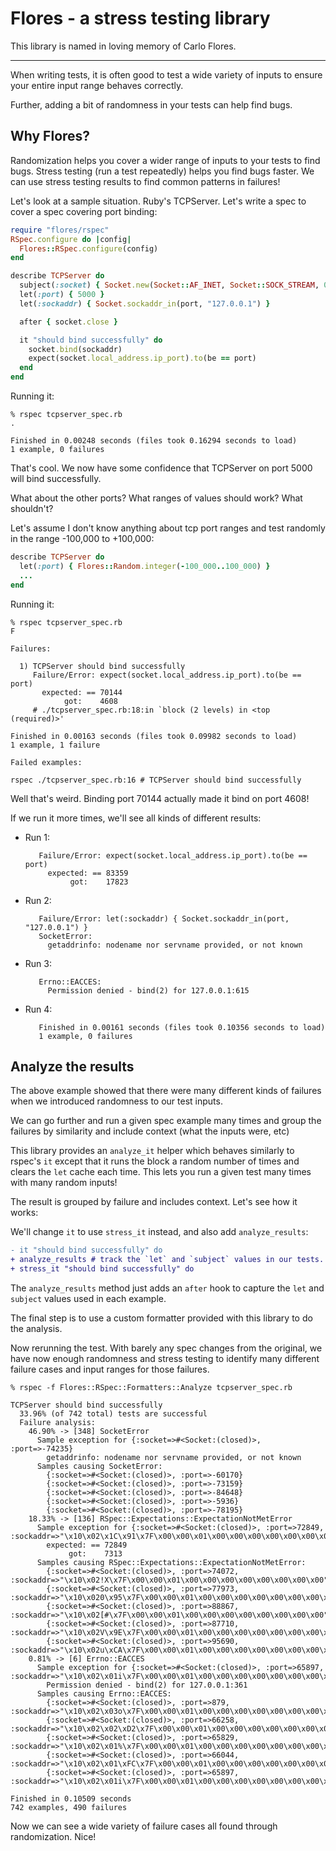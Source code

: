 # Flores - a stress testing library

This library is named in loving memory of Carlo Flores.

---

When writing tests, it is often good to test a wide variety of inputs to ensure
your entire input range behaves correctly.

Further, adding a bit of randomness in your tests can help find bugs.

## Why Flores?

Randomization helps you cover a wider range of inputs to your tests to find bugs. Stress
testing (run a test repeatedly) helps you find bugs faster. We can use stress testing results
to find common patterns in failures!

Let's look at a sample situation. Ruby's TCPServer. Let's write a spec to cover a spec covering port binding:

```ruby
require "flores/rspec"
RSpec.configure do |config|
  Flores::RSpec.configure(config)
end

describe TCPServer do
  subject(:socket) { Socket.new(Socket::AF_INET, Socket::SOCK_STREAM, 0) }
  let(:port) { 5000 }
  let(:sockaddr) { Socket.sockaddr_in(port, "127.0.0.1") }

  after { socket.close }

  it "should bind successfully" do
    socket.bind(sockaddr)
    expect(socket.local_address.ip_port).to(be == port)
  end
end
```

Running it:

```
% rspec tcpserver_spec.rb
.

Finished in 0.00248 seconds (files took 0.16294 seconds to load)
1 example, 0 failures
```

That's cool. We now have some confidence that TCPServer on port 5000 will bind successfully.

What about the other ports? What ranges of values should work? What shouldn't?

Let's assume I don't know anything about tcp port ranges and test randomly in the range -100,000 to +100,000:

```ruby
describe TCPServer do
  let(:port) { Flores::Random.integer(-100_000..100_000) }
  ...
end
```

Running it:

```
% rspec tcpserver_spec.rb
F

Failures:

  1) TCPServer should bind successfully
     Failure/Error: expect(socket.local_address.ip_port).to(be == port)
       expected: == 70144
            got:    4608
     # ./tcpserver_spec.rb:18:in `block (2 levels) in <top (required)>'

Finished in 0.00163 seconds (files took 0.09982 seconds to load)
1 example, 1 failure

Failed examples:

rspec ./tcpserver_spec.rb:16 # TCPServer should bind successfully
```

Well that's weird. Binding port 70144 actually made it bind on port 4608!

If we run it more times, we'll see all kinds of different results:

* Run 1:
  ```
     Failure/Error: expect(socket.local_address.ip_port).to(be == port)
       expected: == 83359
            got:    17823
  ```
* Run 2:
  ```
     Failure/Error: let(:sockaddr) { Socket.sockaddr_in(port, "127.0.0.1") }
     SocketError:
       getaddrinfo: nodename nor servname provided, or not known
  ```
* Run 3:
  ```
     Errno::EACCES:
       Permission denied - bind(2) for 127.0.0.1:615
  ```
* Run 4:
  ```
     Finished in 0.00161 seconds (files took 0.10356 seconds to load)
     1 example, 0 failures
  ```

## Analyze the results

The above example showed that there were many different kinds of failures when
we introduced randomness to our test inputs.

We can go further and run a given spec example many times and group the
failures by similarity and include context (what the inputs were, etc)

This library provides an `analyze_it` helper which behaves similarly to rspec's
`it` except that it runs the block a random number of times and clears the `let` cache
each time. This lets you run  a given test many times with many random inputs!

The result is grouped by failure and includes context. Let's see how it works:

We'll change `it` to use `stress_it` instead, and also add `analyze_results`:

```diff
- it "should bind successfully" do
+ analyze_results # track the `let` and `subject` values in our tests.
+ stress_it "should bind successfully" do
```

The `analyze_results` method just adds an `after` hook to capture the `let` and
`subject` values used in each example.

The final step is to use a custom formatter provided with this library to do the analysis.

Now rerunning the test. With barely any spec changes from the original, we have
now enough randomness and stress testing to identify many different failure cases
and input ranges for those failures.

```
% rspec -f Flores::RSpec::Formatters::Analyze tcpserver_spec.rb

TCPServer should bind successfully
  33.96% (of 742 total) tests are successful
  Failure analysis:
    46.90% -> [348] SocketError
      Sample exception for {:socket=>#<Socket:(closed)>, :port=>-74235}
        getaddrinfo: nodename nor servname provided, or not known
      Samples causing SocketError:
        {:socket=>#<Socket:(closed)>, :port=>-60170}
        {:socket=>#<Socket:(closed)>, :port=>-73159}
        {:socket=>#<Socket:(closed)>, :port=>-84648}
        {:socket=>#<Socket:(closed)>, :port=>-5936}
        {:socket=>#<Socket:(closed)>, :port=>-78195}
    18.33% -> [136] RSpec::Expectations::ExpectationNotMetError
      Sample exception for {:socket=>#<Socket:(closed)>, :port=>72849, :sockaddr=>"\x10\x02\x1C\x91\x7F\x00\x00\x01\x00\x00\x00\x00\x00\x00\x00\x00"}
        expected: == 72849
             got:    7313
      Samples causing RSpec::Expectations::ExpectationNotMetError:
        {:socket=>#<Socket:(closed)>, :port=>74072, :sockaddr=>"\x10\x02!X\x7F\x00\x00\x01\x00\x00\x00\x00\x00\x00\x00\x00"}
        {:socket=>#<Socket:(closed)>, :port=>77973, :sockaddr=>"\x10\x020\x95\x7F\x00\x00\x01\x00\x00\x00\x00\x00\x00\x00\x00"}
        {:socket=>#<Socket:(closed)>, :port=>88867, :sockaddr=>"\x10\x02[#\x7F\x00\x00\x01\x00\x00\x00\x00\x00\x00\x00\x00"}
        {:socket=>#<Socket:(closed)>, :port=>87710, :sockaddr=>"\x10\x02V\x9E\x7F\x00\x00\x01\x00\x00\x00\x00\x00\x00\x00\x00"}
        {:socket=>#<Socket:(closed)>, :port=>95690, :sockaddr=>"\x10\x02u\xCA\x7F\x00\x00\x01\x00\x00\x00\x00\x00\x00\x00\x00"}
    0.81% -> [6] Errno::EACCES
      Sample exception for {:socket=>#<Socket:(closed)>, :port=>65897, :sockaddr=>"\x10\x02\x01i\x7F\x00\x00\x01\x00\x00\x00\x00\x00\x00\x00\x00"}
        Permission denied - bind(2) for 127.0.0.1:361
      Samples causing Errno::EACCES:
        {:socket=>#<Socket:(closed)>, :port=>879, :sockaddr=>"\x10\x02\x03o\x7F\x00\x00\x01\x00\x00\x00\x00\x00\x00\x00\x00"}
        {:socket=>#<Socket:(closed)>, :port=>66258, :sockaddr=>"\x10\x02\x02\xD2\x7F\x00\x00\x01\x00\x00\x00\x00\x00\x00\x00\x00"}
        {:socket=>#<Socket:(closed)>, :port=>65829, :sockaddr=>"\x10\x02\x01%\x7F\x00\x00\x01\x00\x00\x00\x00\x00\x00\x00\x00"}
        {:socket=>#<Socket:(closed)>, :port=>66044, :sockaddr=>"\x10\x02\x01\xFC\x7F\x00\x00\x01\x00\x00\x00\x00\x00\x00\x00\x00"}
        {:socket=>#<Socket:(closed)>, :port=>65897, :sockaddr=>"\x10\x02\x01i\x7F\x00\x00\x01\x00\x00\x00\x00\x00\x00\x00\x00"}

Finished in 0.10509 seconds
742 examples, 490 failures
```

Now we can see a wide variety of failure cases all found through randomization. Nice!
